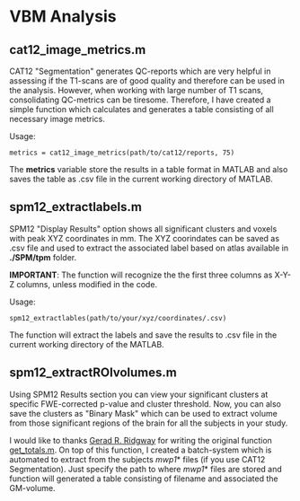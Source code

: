 # VBM Analysis

## cat12_image_metrics.m
CAT12 "Segmentation" generates QC-reports which are very helpful in assessing if the T1-scans are of good quality and therefore can be used in the analysis. However, when working with large number of T1 scans, consolidating QC-metrics can be tiresome. Therefore, I have created a simple function which calculates and generates a table consisting of all necessary image metrics. 

Usage:

```
metrics = cat12_image_metrics(path/to/cat12/reports, 75)
```
The **metrics** variable store the results in a table format in MATLAB and also saves the table as .csv file in the current working directory of MATLAB.

## spm12_extractlabels.m
SPM12 "Display Results" option shows all significant clusters and voxels with peak XYZ coordinates in mm. The XYZ coorindates can be saved as .csv file and used to extract the associated label based on atlas available in **./SPM/tpm** folder.

 **IMPORTANT**: The function will recognize the the first three columns as X-Y-Z columns, unless modified in the code. 

Usage:
```
spm12_extractlables(path/to/your/xyz/coordinates/.csv)
```
The function will extract the labels and save the results to .csv file in the current working directory of the MATLAB.

## spm12_extractROIvolumes.m
Using SPM12 Results section you can view your significant clusters at specific FWE-corrected p-value and cluster threshold. Now, you can also save the clusters as "Binary Mask" which can be used to extract volume from those significant regions of the brain for all the subjects in your study. 

I would like to thanks <a href="https://scholar.google.com/citations?user=SAqX3r4AAAAJ&hl=en">Gerad R. Ridgway</a> for writing the original function <a href=http://www0.cs.ucl.ac.uk/staff/G.Ridgway/vbm/get_totals.m>get_totals.m</a>. On top of this function, I created a batch-system which is automated to extract from the subjects *mwp1** files (if you use CAT12 Segmentation). Just specify the path to where *mwp1** files are stored and function will generated a table consisting of filename and associated the GM-volume.